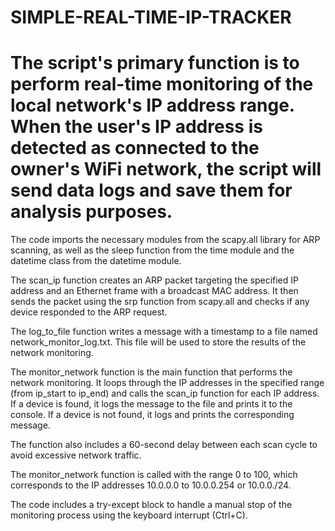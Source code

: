 # SIMPLE-REAL-TIME-IP-TRACKER
# __**The script's primary function is to perform real-time monitoring of the local network's IP address range. When the user's IP address is detected as connected to the owner's WiFi network, the script will send data logs and save them for analysis purposes.**__

The code imports the necessary modules from the scapy.all library for ARP scanning, as well as the sleep function from the time module and the datetime class from the datetime module.

The scan_ip function creates an ARP packet targeting the specified IP address and an Ethernet frame with a broadcast MAC address. It then sends the packet using the srp function from scapy.all and checks if any device responded to the ARP request.

The log_to_file function writes a message with a timestamp to a file named network_monitor_log.txt. This file will be used to store the results of the network monitoring.

The monitor_network function is the main function that performs the network monitoring. It loops through the IP addresses in the specified range (from ip_start to ip_end) and calls the scan_ip function for each IP address. If a device is found, it logs the message to the file and prints it to the console. If a device is not found, it logs and prints the corresponding message.

The function also includes a 60-second delay between each scan cycle to avoid excessive network traffic.

The monitor_network function is called with the range 0 to 100, which corresponds to the IP addresses 10.0.0.0 to 10.0.0.254 or 10.0.0./24.

The code includes a try-except block to handle a manual stop of the monitoring process using the keyboard interrupt (Ctrl+C).
